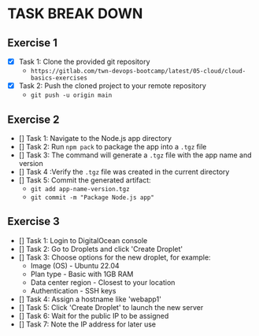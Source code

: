 # TASK BREAK DOWN

## Exercise 1

- [x] Task 1: Clone the provided git repository
  - `https://gitlab.com/twn-devops-bootcamp/latest/05-cloud/cloud-basics-exercises`
- [x] Task 2:  Push the cloned project to your remote repository
  - `git push -u origin main`

## Exercise 2

- [] Task 1: Navigate to the Node.js app directory
- [] Task 2: Run `npm pack` to package the app into a `.tgz` file
- [] Task 3: The command will generate a `.tgz` file with the app name and version
- [] Task 4 :Verify the `.tgz` file was created in the current directory
- [] Task 5: Commit the generated artifact:
  - `git add app-name-version.tgz`
  - `git commit -m "Package Node.js app"`

## Exercise 3

- [] Task 1: Login to DigitalOcean console
- [] Task 2: Go to Droplets and click 'Create Droplet'
- [] Task 3: Choose options for the new droplet, for example:
  - Image (OS) - Ubuntu 22.04
  - Plan type - Basic with 1GB RAM
  - Data center region - Closest to your location
  - Authentication - SSH keys
- [] Task 4: Assign a hostname like 'webapp1'
- [] Task 5: Click 'Create Droplet' to launch the new server
- [] Task 6: Wait for the public IP to be assigned
- [] Task 7: Note the IP address for later use
